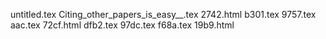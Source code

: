 untitled.tex
Citing_other_papers_is_easy__.tex
2742.html
b301.tex
9757.tex
aac.tex
72cf.html
dfb2.tex
97dc.tex
f68a.tex
19b9.html